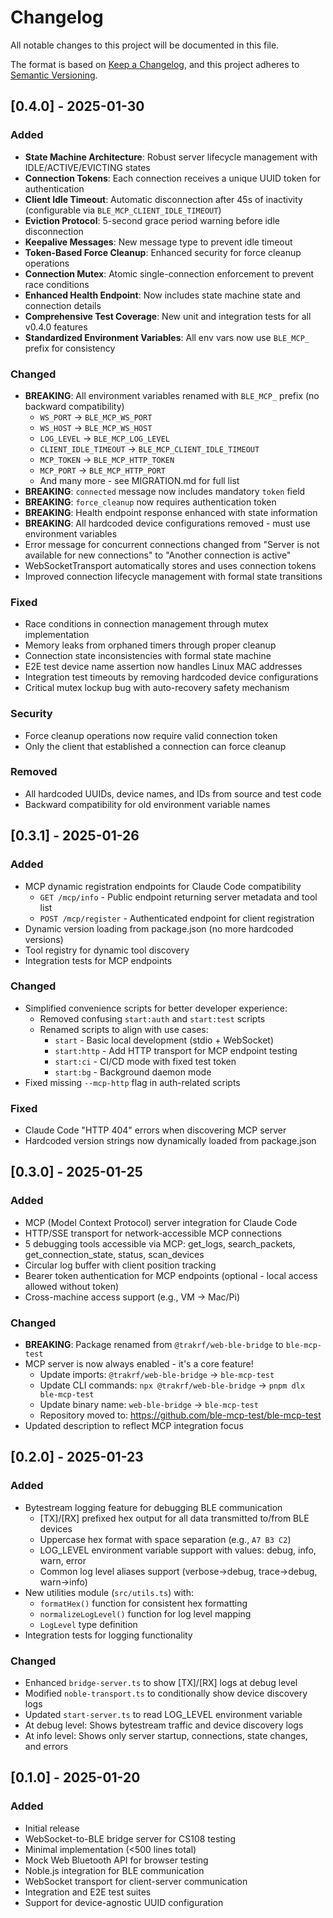 # Changelog

All notable changes to this project will be documented in this file.

The format is based on [Keep a Changelog](https://keepachangelog.com/en/1.1.0/),
and this project adheres to [Semantic Versioning](https://semver.org/spec/v2.0.0.html).

## [0.4.0] - 2025-01-30

### Added
- **State Machine Architecture**: Robust server lifecycle management with IDLE/ACTIVE/EVICTING states
- **Connection Tokens**: Each connection receives a unique UUID token for authentication
- **Client Idle Timeout**: Automatic disconnection after 45s of inactivity (configurable via `BLE_MCP_CLIENT_IDLE_TIMEOUT`)
- **Eviction Protocol**: 5-second grace period warning before idle disconnection
- **Keepalive Messages**: New message type to prevent idle timeout
- **Token-Based Force Cleanup**: Enhanced security for force cleanup operations
- **Connection Mutex**: Atomic single-connection enforcement to prevent race conditions
- **Enhanced Health Endpoint**: Now includes state machine state and connection details
- **Comprehensive Test Coverage**: New unit and integration tests for all v0.4.0 features
- **Standardized Environment Variables**: All env vars now use `BLE_MCP_` prefix for consistency

### Changed
- **BREAKING**: All environment variables renamed with `BLE_MCP_` prefix (no backward compatibility)
  - `WS_PORT` → `BLE_MCP_WS_PORT`
  - `WS_HOST` → `BLE_MCP_WS_HOST`
  - `LOG_LEVEL` → `BLE_MCP_LOG_LEVEL`
  - `CLIENT_IDLE_TIMEOUT` → `BLE_MCP_CLIENT_IDLE_TIMEOUT`
  - `MCP_TOKEN` → `BLE_MCP_HTTP_TOKEN`
  - `MCP_PORT` → `BLE_MCP_HTTP_PORT`
  - And many more - see MIGRATION.md for full list
- **BREAKING**: `connected` message now includes mandatory `token` field
- **BREAKING**: `force_cleanup` now requires authentication token
- **BREAKING**: Health endpoint response enhanced with state information
- **BREAKING**: All hardcoded device configurations removed - must use environment variables
- Error message for concurrent connections changed from "Server is not available for new connections" to "Another connection is active"
- WebSocketTransport automatically stores and uses connection tokens
- Improved connection lifecycle management with formal state transitions

### Fixed
- Race conditions in connection management through mutex implementation
- Memory leaks from orphaned timers through proper cleanup
- Connection state inconsistencies with formal state machine
- E2E test device name assertion now handles Linux MAC addresses
- Integration test timeouts by removing hardcoded device configurations
- Critical mutex lockup bug with auto-recovery safety mechanism

### Security
- Force cleanup operations now require valid connection token
- Only the client that established a connection can force cleanup

### Removed
- All hardcoded UUIDs, device names, and IDs from source and test code
- Backward compatibility for old environment variable names

## [0.3.1] - 2025-01-26

### Added
- MCP dynamic registration endpoints for Claude Code compatibility
  - `GET /mcp/info` - Public endpoint returning server metadata and tool list
  - `POST /mcp/register` - Authenticated endpoint for client registration
- Dynamic version loading from package.json (no more hardcoded versions)
- Tool registry for dynamic tool discovery
- Integration tests for MCP endpoints

### Changed
- Simplified convenience scripts for better developer experience:
  - Removed confusing `start:auth` and `start:test` scripts
  - Renamed scripts to align with use cases:
    - `start` - Basic local development (stdio + WebSocket)
    - `start:http` - Add HTTP transport for MCP endpoint testing
    - `start:ci` - CI/CD mode with fixed test token
    - `start:bg` - Background daemon mode
- Fixed missing `--mcp-http` flag in auth-related scripts

### Fixed
- Claude Code "HTTP 404" errors when discovering MCP server
- Hardcoded version strings now dynamically loaded from package.json

## [0.3.0] - 2025-01-25

### Added
- MCP (Model Context Protocol) server integration for Claude Code
- HTTP/SSE transport for network-accessible MCP connections
- 5 debugging tools accessible via MCP: get_logs, search_packets, get_connection_state, status, scan_devices
- Circular log buffer with client position tracking
- Bearer token authentication for MCP endpoints (optional - local access allowed without token)
- Cross-machine access support (e.g., VM → Mac/Pi)

### Changed
- **BREAKING**: Package renamed from `@trakrf/web-ble-bridge` to `ble-mcp-test`
- MCP server is now always enabled - it's a core feature!
  - Update imports: `@trakrf/web-ble-bridge` → `ble-mcp-test`
  - Update CLI commands: `npx @trakrf/web-ble-bridge` → `pnpm dlx ble-mcp-test`
  - Update binary name: `web-ble-bridge` → `ble-mcp-test`
  - Repository moved to: https://github.com/ble-mcp-test/ble-mcp-test
- Updated description to reflect MCP integration focus

## [0.2.0] - 2025-01-23

### Added
- Bytestream logging feature for debugging BLE communication
  - [TX]/[RX] prefixed hex output for all data transmitted to/from BLE devices
  - Uppercase hex format with space separation (e.g., `A7 B3 C2`)
  - LOG_LEVEL environment variable support with values: debug, info, warn, error
  - Common log level aliases support (verbose→debug, trace→debug, warn→info)
- New utilities module (`src/utils.ts`) with:
  - `formatHex()` function for consistent hex formatting
  - `normalizeLogLevel()` function for log level mapping
  - `LogLevel` type definition
- Integration tests for logging functionality

### Changed
- Enhanced `bridge-server.ts` to show [TX]/[RX] logs at debug level
- Modified `noble-transport.ts` to conditionally show device discovery logs
- Updated `start-server.ts` to read LOG_LEVEL environment variable
- At debug level: Shows bytestream traffic and device discovery logs
- At info level: Shows only server startup, connections, state changes, and errors

## [0.1.0] - 2025-01-20

### Added
- Initial release
- WebSocket-to-BLE bridge server for CS108 testing
- Minimal implementation (<500 lines total)
- Mock Web Bluetooth API for browser testing
- Noble.js integration for BLE communication
- WebSocket transport for client-server communication
- Integration and E2E test suites
- Support for device-agnostic UUID configuration